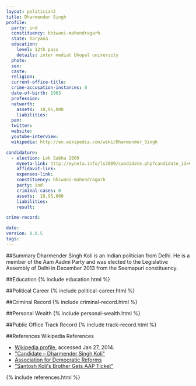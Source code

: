 ```yaml
---
layout: politician2
title: Dharmender Singh
profile: 
  party: ind
  constituency: bhiwani-mahendragarh
  state: haryana
  education: 
    level: 12th pass
    details: inter mediat bhopal university
  photo: 
  sex: 
  caste: 
  religion: 
  current-office-title: 
  crime-accusation-instances: 0
  date-of-birth: 1963
  profession: 
  networth: 
    assets:  18,95,000
    liabilities: 
  pan: 
  twitter: 
  website: 
  youtube-interview: 
  wikipedia: http://en.wikipedia.com/wiki/Dharmender_Singh

candidature: 
  - election: Lok Sabha 2009
    myneta-link: http://myneta.info/ls2009/candidate.php?candidate_id=6690
    affidavit-link: 
    expenses-link: 
    constituency: bhiwani-mahendragarh 
    party: ind
    criminal-cases: 0
    assets:  18,95,000
    liabilities: 
    result:  

crime-record: 

date: 
version: 0.0.5
tags: 
---
```

##Summary
Dharmender Singh Koli is an Indian politician from Delhi. He is a member of the Aam Aadmi Party and was elected to the Legislative Assembly of Delhi in December 2013 from the Seemapuri constituency.




##Education
{% include education.html %}


##Political Career
{% include political-career.html %}


##Criminal Record
{% include criminal-record.html %}


##Personal Wealth
{% include personal-wealth.html %}


##Public Office Track Record
{% include track-record.html %}


##References
Wikipedia References
- [Wikipedia profile]({{page.profile.wikipedia}}), accessed Jan 27, 2014.
- ["Candidate – Dharmender Singh Koli"][wiki1]
- [Association for Democratic Reforms][wiki2]
- ["Santosh Koli's Brother Gets AAP Ticket"][wiki3]

[wiki1]: http://myneta.info/delhi2013/candidate.php?candidate_id=100
[wiki2]: /wiki/Association_for_Democratic_Reforms
[wiki3]: http://www.highbeam.com/doc/1P3-3057156911.html


{% include references.html %}